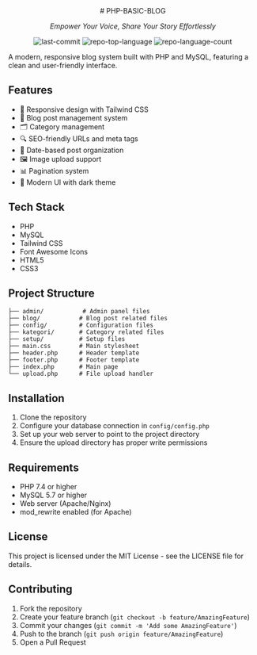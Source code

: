 <div align="center">
# PHP-BASIC-BLOG

<em>Empower Your Voice, Share Your Story Effortlessly</em>

<img src="https://img.shields.io/github/last-commit/HarunBulbull/php-basic-blog?style=flat&logo=git&logoColor=white&color=0080ff" alt="last-commit">
<img src="https://img.shields.io/github/languages/top/HarunBulbull/php-basic-blog?style=flat&color=0080ff" alt="repo-top-language">
<img src="https://img.shields.io/github/languages/count/HarunBulbull/php-basic-blog?style=flat&color=0080ff" alt="repo-language-count">
</div>

A modern, responsive blog system built with PHP and MySQL, featuring a clean and user-friendly interface.

## Features

- 📱 Responsive design with Tailwind CSS
- 📝 Blog post management system
- 🗂️ Category management
- 🔍 SEO-friendly URLs and meta tags
- 📅 Date-based post organization
- 🖼️ Image upload support
- 📊 Pagination system
- 🎨 Modern UI with dark theme

## Tech Stack

- PHP
- MySQL
- Tailwind CSS
- Font Awesome Icons
- HTML5
- CSS3

## Project Structure

```
├── admin/           # Admin panel files
├── blog/           # Blog post related files
├── config/         # Configuration files
├── kategori/       # Category related files
├── setup/          # Setup files
├── main.css        # Main stylesheet
├── header.php      # Header template
├── footer.php      # Footer template
├── index.php       # Main page
└── upload.php      # File upload handler
```

## Installation

1. Clone the repository
2. Configure your database connection in `config/config.php`
3. Set up your web server to point to the project directory
4. Ensure the upload directory has proper write permissions

## Requirements

- PHP 7.4 or higher
- MySQL 5.7 or higher
- Web server (Apache/Nginx)
- mod_rewrite enabled (for Apache)

## License

This project is licensed under the MIT License - see the LICENSE file for details.

## Contributing

1. Fork the repository
2. Create your feature branch (`git checkout -b feature/AmazingFeature`)
3. Commit your changes (`git commit -m 'Add some AmazingFeature'`)
4. Push to the branch (`git push origin feature/AmazingFeature`)
5. Open a Pull Request 
